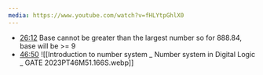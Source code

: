 ```yaml
---
media: https://www.youtube.com/watch?v=fHLYtpGhlX0
---
```



- [26:12](https://www.youtube.com/watch?v=fHLYtpGhlX0&t=1572#t=26:12.11)  Base cannot be greater than the largest number
so for 888.84, base will be >= 9
- [46:50](https://www.youtube.com/watch?v=fHLYtpGhlX0&t=2810#t=46:50.17) ![[Introduction to number system _ Number system in Digital Logic _ GATE 2023PT46M51.166S.webp]]